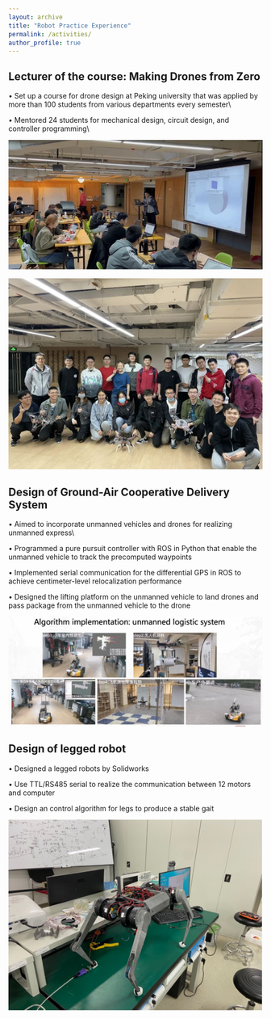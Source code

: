```yaml
---
layout: archive
title: "Robot Practice Experience"
permalink: /activities/
author_profile: true
---
```


## Lecturer of the course: Making Drones from Zero 

• Set up a course for drone design at Peking university that was applied by more than 100 students from various departments every semester\\

• Mentored 24 students for mechanical design, circuit design, and controller programming\\


![lecturer](/images/lecturer.jpg#width-full) 

![Course](/images/Course.jpeg#width-full)

## Design of Ground-Air Cooperative Delivery System

• Aimed to incorporate unmanned vehicles and drones for realizing unmanned express\\

• Programmed a pure pursuit controller with ROS in Python that enable the unmanned vehicle to track the precomputed waypoints

• Implemented serial communication for the differential GPS in ROS to achieve centimeter-level relocalization performance

• Designed the lifting platform on the unmanned vehicle to land drones and pass package from the unmanned vehicle to the drone

![unmanned delivery](/images/unmanned_delivery.png)

## Design of legged robot
• Designed a legged robots by Solidworks 

• Use TTL/RS485 serial to realize the communication between 12 motors and computer

• Design an control algorithm for legs to produce a stable gait

![legged robot](/images/legged_robot.jpg)

<!-- ## Self-balance Car -->


